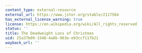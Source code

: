 ```yaml
---
content_type: external-resource
external_url: https://www.jstor.org/stable/2117564
has_external_license_warning: true
license: https://en.wikipedia.org/wiki/All_rights_reserved
status: ''
title: The Deadweight Loss of Christmas
uid: 25a37b09-1548-4a8b-963e-e93ccf117b21
wayback_url: ''
---
```

